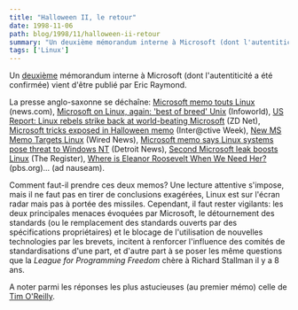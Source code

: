 ```yaml
---
title: "Halloween II, le retour"
date: 1998-11-06
path: blog/1998/11/halloween-ii-retour
summary: "Un deuxième mémorandum interne à Microsoft (dont l'autentiticité a été confirmée) vient d'être publié par Eric Raymond."
tags: ['Linux']
---
```


<P>
Un <A HREF="http://www.opensource.org/halloween2.html">deuxième</A>
mémorandum interne à Microsoft (dont l'autentiticité a été confirmée)
vient d'être publié par Eric Raymond.
</P>

<P>
La presse anglo-saxonne
se déchaîne:
<A HREF="http://news.com/News/Item/0,4,28397,00.html">Microsoft memo touts Linux</A> (news.com),
<A HREF="http://www.infoworld.com/cgi-bin/displayStory.pl?98115.wchalloween.htm">Microsoft on Linux, again: 'best of breed' Unix</A> (Infoworld),
<A HREF="http://www.zdnet.co.uk/news/1998/44/ns-5953.html">US Report: Linux rebels strike back at world-beating Microsoft</A> (ZD Net),
<A HREF="http://www4.zdnet.com/intweek/stories/news/0,4164,2160239,00.html">Microsoft tricks exposed in Halloween memo</A> (Inter@ctive Week),
<A HREF="http://www.wired.com/news/news/technology/story/16084.html">New MS Memo Targets Linux</A> (Wired News),
<A HREF="http://detnews.com/1998/technology/9811/06/11060137.htm">Microsoft memo says Linux systems pose threat to Windows NT</A>
(Detroit News),
<A HREF="http://www.theregister.co.uk/981106-000011.html">Second Microsoft leak boosts Linux</A> (The Register),
<A HREF="http://www.pbs.org/cringely/pulpit/pulpit19981105.html">Where is Eleanor Roosevelt When We Need Her?</A> (pbs.org)...
(ad nauseam).
</P>

<P>
Comment faut-il prendre ces deux memos? Une lecture attentive s'impose,
mais il ne faut pas en tirer de conclusions exagérées, Linux est sur
l'écran radar mais pas à portée des missiles.  Cependant, il faut
rester vigilants: les deux principales menaces évoquées par Microsoft,
le détournement des standards (ou le remplacement des standards ouverts
par des spécifications propriétaires) et le blocage de l'utilisation de
nouvelles technologies par les brevets, incitent à renforcer l'influence
des comités de standardisations d'une part, et d'autre part à se poser
les même questions que la <EM>League for Programming Freedom</EM> chère
à Richard Stallman il y a 8 ans.
</P>

<P>
A noter parmi les réponses les plus astucieuses (au premier mémo)
celle de <A HREF="http://www.oreilly.com/oreilly/press/tim_msletter.html">Tim O'Reilly</A>.
</P>


